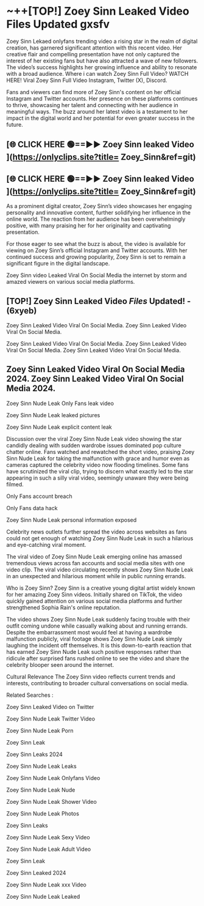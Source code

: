 # ~++[TOP!]  Zoey Sinn Leaked Video Files Updated gxsfv<br>

 Zoey Sinn Lekaed onlyfans trending video a rising star in the realm of digital creation, has garnered significant attention with this recent video. Her creative flair and compelling presentation have not only captured the interest of her existing fans but have also attracted a wave of new followers. The video’s success highlights her growing influence and ability to resonate with a broad audience.
Where i can watch  Zoey Sinn Full Video? WATCH HERE! Viral  Zoey Sinn Full Video Instagram, Twitter (X), Discord.


Fans and viewers can find more of  Zoey Sinn's content on her official Instagram and Twitter accounts. Her presence on these platforms continues to thrive, showcasing her talent and connecting with her audience in meaningful ways. The buzz around her latest video is a testament to her impact in the digital world and her potential for even greater success in the future.


## [🌐 CLICK HERE 🟢==►►  Zoey Sinn leaked Video ](https://onlyclips.site?title= Zoey_Sinn&ref=git)

## [🌐 CLICK HERE 🟢==►►  Zoey Sinn leaked Video ](https://onlyclips.site?title= Zoey_Sinn&ref=git)


As a prominent digital creator,  Zoey Sinn’s video showcases her engaging personality and innovative content, further solidifying her influence in the online world. The reaction from her audience has been overwhelmingly positive, with many praising her for her originality and captivating presentation.

For those eager to see what the buzz is about, the video is available for viewing on  Zoey Sinn’s official Instagram and Twitter accounts. With her continued success and growing popularity,  Zoey Sinn is set to remain a significant figure in the digital landscape.


  Zoey Sinn video Leaked Viral On Social Media the internet by storm and amazed viewers on various social media platforms.


## [TOP!]  Zoey Sinn Leaked Video *Files* Updated! - (6xyeb) 

 Zoey Sinn Leaked Video Viral On Social Media. Zoey Sinn Leaked Video Viral On Social Media.

 Zoey Sinn Leaked Video Viral On Social Media. Zoey Sinn Leaked Video Viral On Social Media. Zoey Sinn Leaked Video Viral On Social Media.


##  Zoey Sinn Leaked Video Viral On Social Media 2024. Zoey Sinn Leaked Video Viral On Social Media 2024.
 Zoey Sinn Nude Leak Only Fans leak video

 Zoey Sinn Nude Leak leaked pictures

 Zoey Sinn Nude Leak explicit content leak

Discussion over the viral  Zoey Sinn Nude Leak video showing the star candidly dealing with sudden wardrobe issues dominated pop culture chatter online. Fans watched and rewatched the short video, praising  Zoey Sinn Nude Leak for taking the malfunction with grace and humor even as cameras captured the celebrity video now flooding timelines. Some fans have scrutinized the viral clip, trying to discern what exactly led to the star appearing in such a silly viral video, seemingly unaware they were being filmed.


Only Fans account breach

Only Fans data hack

 Zoey Sinn Nude Leak personal information exposed

Celebrity news outlets further spread the video across websites as fans could not get enough of watching  Zoey Sinn Nude Leak in such a hilarious and eye-catching viral moment.


The viral video of  Zoey Sinn Nude Leak emerging online has amassed tremendous views across fan accounts and social media sites with one video clip. The viral video circulating recently shows  Zoey Sinn Nude Leak in an unexpected and hilarious moment while in public running errands.


Who is  Zoey Sinn?  Zoey Sinn is a creative young digital artist widely known for her amazing  Zoey Sinn videos. Initially shared on TikTok, the video quickly gained attention on various social media platforms and further strengthened Sophia Rain's online reputation.

The video shows  Zoey Sinn Nude Leak suddenly facing trouble with their outfit coming undone while casually walking about and running errands. Despite the embarrassment most would feel at having a wardrobe malfunction publicly, viral footage shows  Zoey Sinn Nude Leak simply laughing the incident off themselves. It is this down-to-earth reaction that has earned  Zoey Sinn Nude Leak such positive responses rather than ridicule after surprised fans rushed online to see the video and share the celebrity blooper seen around the internet.

Cultural Relevance The  Zoey Sinn video reflects current trends and interests, contributing to broader cultural conversations on social media.

Related Searches :

 Zoey Sinn Leaked Video on Twitter

 Zoey Sinn Nude Leak Twitter Video

 Zoey Sinn Nude Leak Porn

 Zoey Sinn Leak 

 Zoey Sinn Leaks 2024

 Zoey Sinn Nude Leak Leaks

 Zoey Sinn Nude Leak Onlyfans Video

 Zoey Sinn Nude Leak Nude

 Zoey Sinn Nude Leak Shower Video

 Zoey Sinn Nude Leak Photos

 Zoey Sinn Leaks

 Zoey Sinn Nude Leak Sexy Video

 Zoey Sinn Nude Leak Adult Video

 Zoey Sinn Leak

 Zoey Sinn Leaked 2024

 Zoey Sinn Nude Leak xxx Video

 Zoey Sinn Nude Leak Leaked
